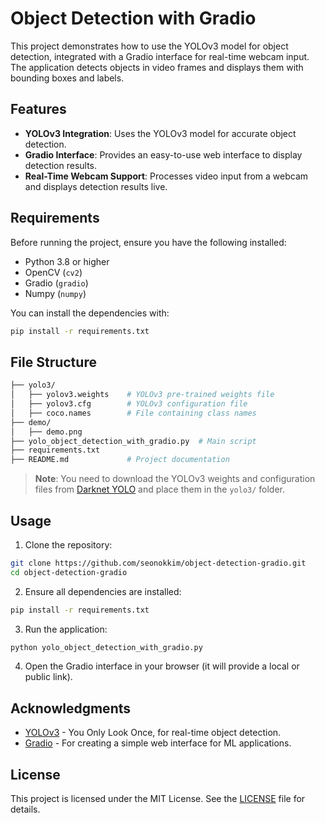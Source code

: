 # Object Detection with Gradio

This project demonstrates how to use the YOLOv3 model for object detection, integrated with a Gradio interface for real-time webcam input. The application detects objects in video frames and displays them with bounding boxes and labels.

## Features

- **YOLOv3 Integration**: Uses the YOLOv3 model for accurate object detection.
- **Gradio Interface**: Provides an easy-to-use web interface to display detection results.
- **Real-Time Webcam Support**: Processes video input from a webcam and displays detection results live.

## Requirements

Before running the project, ensure you have the following installed:

- Python 3.8 or higher
- OpenCV (`cv2`)
- Gradio (`gradio`)
- Numpy (`numpy`)

You can install the dependencies with:

```bash
pip install -r requirements.txt
```

## File Structure

```bash
├── yolo3/
│   ├── yolov3.weights    # YOLOv3 pre-trained weights file
│   ├── yolov3.cfg        # YOLOv3 configuration file
│   ├── coco.names        # File containing class names
├── demo/
│   ├── demo.png    
├── yolo_object_detection_with_gradio.py  # Main script
├── requirements.txt  
├── README.md             # Project documentation

```

> **Note**: You need to download the YOLOv3 weights and configuration files from [Darknet YOLO](https://pjreddie.com/darknet/yolo/) and place them in the `yolo3/` folder.


## Usage
1.	Clone the repository:
  ```bash
  git clone https://github.com/seonokkim/object-detection-gradio.git
  cd object-detection-gradio
  ```
2. Ensure all dependencies are installed:
  ```bash
  pip install -r requirements.txt  
  ```
3.	Run the application:
  ```bash
  python yolo_object_detection_with_gradio.py
  ```
4.	Open the Gradio interface in your browser (it will provide a local or public link).


## Acknowledgments

- [YOLOv3](https://arxiv.org/pdf/1804.02767) - You Only Look Once, for real-time object detection.
- [Gradio](https://gradio.app/) - For creating a simple web interface for ML applications.

## License

This project is licensed under the MIT License. See the [LICENSE](LICENSE) file for details.
